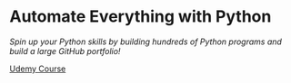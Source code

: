 # Automate Everything with Python

*Spin up your Python skills by building hundreds of Python programs and build a large GitHub portfolio!*

[Udemy Course](https://www.udemy.com/course/automate-everything-with-python/)
